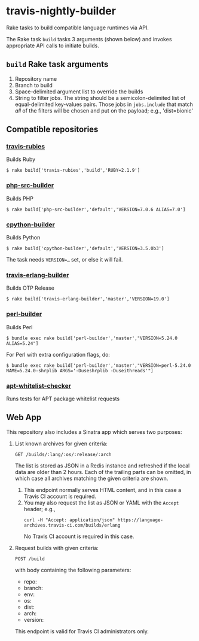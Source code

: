 # travis-nightly-builder
Rake tasks to build compatible language runtimes via API.

The Rake task `build` tasks 3 arguments (shown below) and invokes appropriate
API calls to initiate builds.

## `build` Rake task arguments

1. Repository name
1. Branch to build
1. Space-delimited argument list to override the builds
1. String to filter jobs. The string should be a semicolon-delimited list of
   equal-delimited key-values pairs. Those jobs in `jobs.include` that match
   _all_ of the filters will be chosen and put on the payload; e.g.,
   'dist=bionic'

## Compatible repositories

### [travis-rubies](https://github.com/travis-ci/travis-rubies)

Builds Ruby

```sh-session
$ rake build['travis-rubies','build','RUBY=2.1.9']
```

### [php-src-builder](https://github.com/travis-ci/php-src-builder)

Builds PHP

```sh-session
$ rake build['php-src-builder','default','VERSION=7.0.6 ALIAS=7.0']
```

### [cpython-builder](https://github.com/travis-ci/cpython-builder)

Builds Python

```sh-session
$ rake build['cpython-builder','default','VERSION=3.5.0b3']
```

The task needs `VERSION=…` set, or else it will fail.

### [travis-erlang-builder](https://github.com/travis-ci/travis-erlang-builder)

Builds OTP Release

```sh-session
$ rake build['travis-erlang-builder','master','VERSION=19.0']
```

### [perl-builder](https://github.com/travis-ci/perl-builder)

Builds Perl

```sh-session
$ bundle exec rake build['perl-builder','master',"VERSION=5.24.0 ALIAS=5.24"]
```

For Perl with extra configuration flags, do:

```sh-sessin
$ bundle exec rake build['perl-builder','master',"VERSION=perl-5.24.0 NAME=5.24.0-shrplib ARGS='-Duseshrplib -Duseithreads'"]
```

### [apt-whitelist-checker](https://github.com/travis-ci/apt-whitelist-checker)

Runs tests for APT package whitelist requests

## Web App

This repository also includes a Sinatra app which serves two purposes:

1. List known archives for given criteria:
   ```
   GET /builds/:lang/:os/:release/:arch
   ```
   The list is stored as JSON in a Redis instance and refreshed if the local data are
   older than 2 hours.
   Each of the trailing parts can be omitted, in which case all archives matching
   the given criteria are shown.

   1. This endpoint normally serves HTML content, and in this case a Travis CI
      account is required.
   1. You may also request the list as JSON or YAML with the `Accept` header; e.g.,
      ```
      curl -H "Accept: application/json" https://language-archives.travis-ci.com/builds/erlang
      ```
      No Travis CI account is required in this case.
2. Request builds with given criteria:
   ```
   POST /build
   ```
   with body containing the following parameters:
    * repo:
    * branch:
    * env:
    * os:
    * dist:
    * arch:
    * version:

   This endpoint is valid for Travis CI administrators only.
